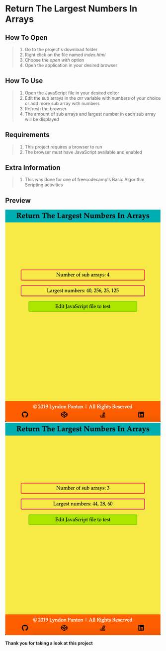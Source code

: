 # Return The Largest Numbers In Arrays

## How To Open
> 1. Go to the project's download folder
> 2. Right click on the file named _index.html_
> 3. Choose the _open with_ option
> 4. Open the application in your desired browser

## How To Use
> 1. Open the JavaScript file in your desired editor
> 2. Edit the sub arrays in the _arr_ variable with numbers of your choice or add more sub array with numbers
> 3. Refresh the browser
> 4. The amount of sub arrays and largest number in each sub array will be displayed

## Requirements
> 1. This project requires a browser to run
> 2. The browser must have JavaScript available and enabled

## Extra Information
> 1. This was done for one of freecodecamp's Basic Algorithm Scripting activities

## Preview
![Screenshot 1](./img/screenshot1.png)
![Screenshot 2](./img/screenshot2.png)

**Thank you for taking a look at this project**
